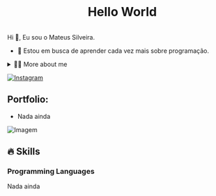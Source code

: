 <!--título-->
<div id="user-content-toc">
  <ul align="center">
    <summary><h1 style="display: inline-block">Hello World</h1></summary>
</div>

<!-- Presentation -->
<p>
  Hi 👋, Eu sou o Mateus Silveira.

  - 🔭 Estou em busca de aprender cada vez mais sobre programação.
</p>

<!-- Dropdown -->
<details>
  <summary>👨‍💻 More about me</summary>

  - 💬 Tenho 22 anos, sempre tive uma certa curiosidade pelo meio, mas só agora essa ideia vem amadureendo na minha mente.

  - ⚡ Gosto de ler, assistir e ir para academia, mas atualmente não faço nada disso. Espero mudar em breve. \o/
</details>

<!-- Links -->
[![Instagram](https://img.shields.io/badge/Instagram-E4405F?style=for-the-badge&logo=instagram&logoColor=white)](https://www.instagram.com/_.eumateus?igsh=cHBzdjJvbHRrNmVp)



<!-- Portfolio -->


<!-- Portfolio -->
## Portfolio:
- Nada ainda

<!-- GIF -->
<p align="left">
  <img align="center" src="https://media.giphy.com/media/NnMH7LDpZTPZS/giphy.gif?cid=790b76119u7sa91gjrckcj4bmpl2jrwoyr2e1q888qocqehw&ep=v1_gifs_search&rid=giphy.gif&ct=g" alt="Imagem">
</p>

## 🔥 Skills
<!-- Skills: Programming Languages -->
  <div style="flex-basis: 48%;">
    <h3>Programming Languages</h3>
    Nada ainda
